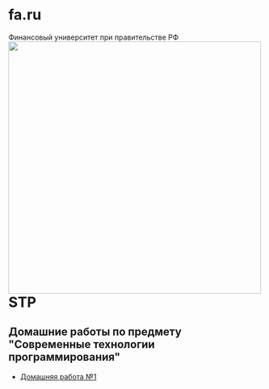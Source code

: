 # fa.ru
Финансовый университет при правительстве РФ
<img src=https://i.pinimg.com/originals/2d/9c/0e/2d9c0e29263f8457238de59ab7cef29d.jpg width=500 height=500 align="left"/>

# STP
## Домашние работы по предмету "Современные технологии программирования"

* [Домашняя работа №1](https://github.com/Dub-rovina3000/fa.ru/tree/master/second_year/second_semestr/stp/homework%2018.02.2021) 
